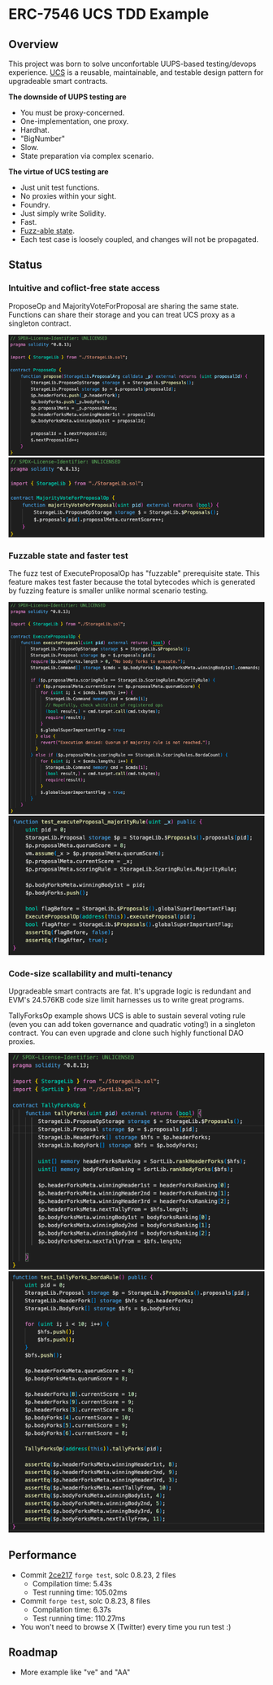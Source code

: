 # ERC-7546 UCS TDD Example

## Overview
This project was born to solve unconfortable UUPS-based testing/devops experience.
[UCS](https://www.ecdysis.xyz/opensource/erc7546%3Aucs) is a reusable, maintainable, and testable design pattern for upgradeable smart contracts.

**The downside of UUPS testing are**
  - You must be proxy-concerned.
  - One-implementation, one proxy.
  - Hardhat.
  - "BigNumber"
  - Slow.
  - State preparation via complex scenario.

**The virtue of UCS testing are**
  - Just unit test functions.
  - No proxies within your sight.
  - Foundry.
  - Just simply write Solidity.
  - Fast.
  - [Fuzz-able state](https://mirror.xyz/shogochiai.eth/qw8PutYbxhm3g8FaW9g4NjKq14giC8jVtq_aMFOvkSU).
  - Each test case is loosely coupled, and changes will not be propagated.

## Status

### Intuitive and coflict-free state access

ProposeOp and MajorityVoteForProposal are sharing the same state. Functions can share their storage and you can treat UCS proxy as a singleton contract.

![propose op](./docs/images/propose.png)
![majority vote for proposal op](./docs/images/mjvToProp.png)


### Fuzzable state and faster test 

The fuzz test of ExecuteProposalOp has "fuzzable" prerequisite state.
This feature makes test faster because the total bytecodes which is generated by fuzzing feature is smaller unlike normal scenario testing.

![execute op](./docs/images/executeP.png)
![test execute](./docs/images/testExecuteP.png)

### Code-size scallability and multi-tenancy

Upgradeable smart contracts are fat. It's upgrade logic is redundant and EVM's 24.576KB code size limit harnesses us to write great programs.

TallyForksOp example shows UCS is able to sustain several voting rule (even you can add token governance and quadratic voting!) in a singleton contract. You can even upgrade and clone such highly functional DAO proxies.

![tallyforks](./docs/images/tallyF.png)
![test tallyforks](./docs/images/testTallyF.png)

## Performance
- Commit [2ce217](https://github.com/shogochiai/erc7546ucs-tdd-example/tree/2ce21728bcb4fbccf6931517c4d0bddbbb84e50d) `forge test`, solc 0.8.23, 2 files
  - Compilation time: 5.43s
  - Test running time: 105.02ms
- Commit []() `forge test`, solc 0.8.23, 8 files
  - Compilation time: 6.37s
  - Test running time: 110.27ms
- You won't need to browse X (Twitter) every time you run test :)


## Roadmap
- More example like "ve" and "AA"
